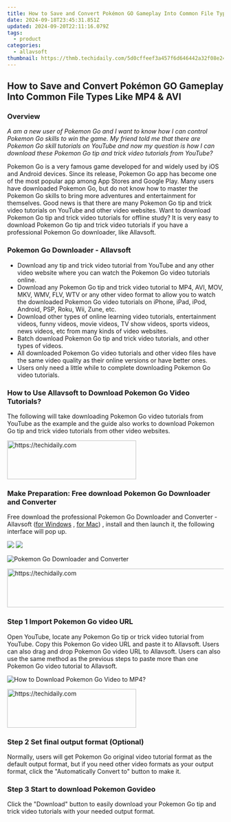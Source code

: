 ```yaml
---
title: How to Save and Convert Pokémon GO Gameplay Into Common File Types Like MP4 & AVI
date: 2024-09-18T23:45:31.851Z
updated: 2024-09-20T22:11:16.079Z
tags:
  - product
categories:
  - allavsoft
thumbnail: https://thmb.techidaily.com/5d0cffeef3a457f6d646442a32f08e24ee51602aa778ea2d41cdc52aa7fdbdaa.jpg
---
```


## How to Save and Convert Pokémon GO Gameplay Into Common File Types Like MP4 & AVI

### Overview

_A am a new user of Pokemon Go and I want to know how I can control Pokemon Go skills to win the game. My friend told me that there are Pokemon Go skill tutorials on YouTube and now my question is how I can download these Pokemon Go tip and trick video tutorials from YouTube?_

Pokemon Go is a very famous game developed for and widely used by iOS and Android devices. Since its release, Pokemon Go app has become one of the most popular app among App Stores and Google Play. Many users have downloaded Pokemon Go, but do not know how to master the Pokemon Go skills to bring more adventures and entertainment for themselves. Good news is that there are many Pokemon Go tip and trick video tutorials on YouTube and other video websites. Want to download Pokemon Go tip and trick video tutorials for offline study? It is very easy to download Pokemon Go tip and trick video tutorials if you have a professional Pokemon Go downloader, like Allavsoft.

### Pokemon Go Downloader - Allavsoft

* Download any tip and trick video tutorial from YouTube and any other video website where you can watch the Pokemon Go video tutorials online.
* Download any Pokemon Go tip and trick video tutorial to MP4, AVI, MOV, MKV, WMV, FLV, WTV or any other video format to allow you to watch the downloaded Pokemon Go video tutorials on iPhone, iPad, iPod, Android, PSP, Roku, Wii, Zune, etc.
* Download other types of online learning video tutorials, entertainment videos, funny videos, movie videos, TV show videos, sports videos, news videos, etc from many kinds of video websites.
* Batch download Pokemon Go tip and trick video tutorials, and other types of videos.
* All downloaded Pokemon Go video tutorials and other video files have the same video quality as their online versions or have better ones.
* Users only need a little while to complete downloading Pokemon Go video tutorials.

### How to Use Allavsoft to Download Pokemon Go Video Tutorials?

The following will take downloading Pokemon Go video tutorials from YouTube as the example and the guide also works to download Pokemon Go tip and trick video tutorials from other video websites.

<!-- affiliate ads begin -->
<a href="https://aligracehair.sjv.io/c/5597632/1948876/19272" target="_top" id="1948876">
  <img src="//a.impactradius-go.com/display-ad/19272-1948876" border="0" alt="https://techidaily.com" width="300" height="90"/>
</a>
<img height="0" width="0" src="https://aligracehair.sjv.io/i/5597632/1948876/19272" style="position:absolute;visibility:hidden;" border="0" />
<!-- affiliate ads end -->

### Make Preparation: Free download Pokemon Go Downloader and Converter

Free download the professional Pokemon Go Downloader and Converter - Allavsoft ([for Windows](https://tools.techidaily.com/allavsoft/products/) , [for Mac](https://tools.techidaily.com/allavsoft/products/)) , install and then launch it, the following interface will pop up.

[![](https://www.allavsoft.com/how-to/../images/how-to/free-download-win.jpg)](https://tools.techidaily.com/allavsoft/products/) [![](https://www.allavsoft.com/how-to/../images/how-to/free-download-mac.jpg)](https://tools.techidaily.com/allavsoft/products/)

![Pokemon Go Downloader and Converter](https://www.allavsoft.com/how-to/../images/allavsoft/screen-shot-600.jpg)

<!-- affiliate ads begin -->
<a href="https://appsumo.8odi.net/c/5597632/2049369/7443" target="_top" id="2049369">
  <img src="//a.impactradius-go.com/display-ad/7443-2049369" border="0" alt="https://techidaily.com" width="728" height="90"/>
</a>
<img height="0" width="0" src="https://appsumo.8odi.net/i/5597632/2049369/7443" style="position:absolute;visibility:hidden;" border="0" />
<!-- affiliate ads end -->

### Step 1 Import Pokemon Go video URL

Open YouTube, locate any Pokemon Go tip or trick video tutorial from YouTube. Copy this Pokemon Go video URL and paste it to Allavsoft. Users can also drag and drop Pokemon Go video URL to Allavsoft. Users can also use the same method as the previous steps to paste more than one Pokemon Go video tutorial to Allavsoft.

![How to Download Pokemon Go Video to MP4?](https://www.allavsoft.com/how-to/../images/how-to/download-rtmp-video/download-rtmp-video.jpg)

<!-- affiliate ads begin -->
<a href="https://aligracehair.sjv.io/c/5597632/2080312/19272" target="_top" id="2080312">
  <img src="//a.impactradius-go.com/display-ad/19272-2080312" border="0" alt="https://techidaily.com" width="300" height="90"/>
</a>
<img height="0" width="0" src="https://aligracehair.sjv.io/i/5597632/2080312/19272" style="position:absolute;visibility:hidden;" border="0" />
<!-- affiliate ads end -->

### Step 2 Set final output format (Optional)

Normally, users will get Pokemon Go original video tutorial format as the default output format, but if you need other video formats as your output format, click the "Automatically Convert to" button to make it.

### Step 3 Start to download Pokemon Govideo

Click the "Download" button to easily download your Pokemon Go tip and trick video tutorials with your needed output format.

<ins class="adsbygoogle"
     style="display:block"
     data-ad-format="autorelaxed"
     data-ad-client="ca-pub-7571918770474297"
     data-ad-slot="1223367746"></ins>

<ins class="adsbygoogle"
     style="display:block"
     data-ad-client="ca-pub-7571918770474297"
     data-ad-slot="8358498916"
     data-ad-format="auto"
     data-full-width-responsive="true"></ins>



